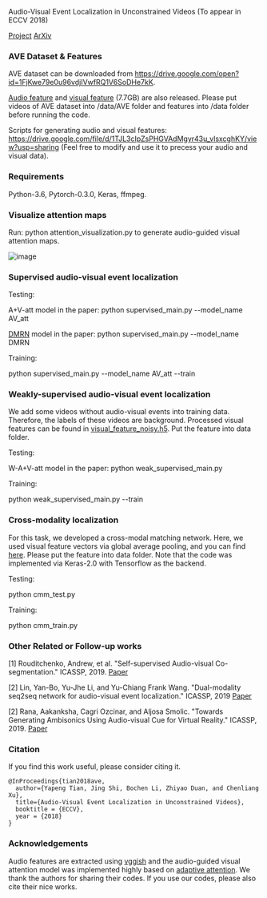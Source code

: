 Audio-Visual Event Localization in Unconstrained Videos (To appear in ECCV 2018) 

[Project](https://sites.google.com/view/audiovisualresearch) [ArXiv](https://arxiv.org/abs/1803.08842)

### AVE Dataset & Features

AVE dataset can be downloaded from https://drive.google.com/open?id=1FjKwe79e0u96vdjIVwfRQ1V6SoDHe7kK.

[Audio feature](https://drive.google.com/file/d/1F6p4BAOY-i0fDXUOhG7xHuw_fnO5exBS/view?usp=sharing) and [visual feature](https://drive.google.com/file/d/1hQwbhutA3fQturduRnHMyfRqdrRHgmC9/view?usp=sharing) (7.7GB) are also released. Please put videos of AVE dataset into /data/AVE folder and features into /data folder before running the code. 

Scripts for generating audio and visual features: https://drive.google.com/file/d/1TJL3cIpZsPHGVAdMgyr43u_vlsxcghKY/view?usp=sharing (Feel free to modify and use it to precess your audio and visual data).

### Requirements

Python-3.6, Pytorch-0.3.0, Keras, ffmpeg. 

### Visualize attention maps

Run: python attention_visualization.py to generate audio-guided visual attention maps. 

![image](https://github.com/YapengTian/AVE-ECCV18/blob/master/Figs/att_easy.jpg)

### Supervised audio-visual event localization

Testing: 

A+V-att model in the paper: python supervised_main.py --model_name AV_att

[DMRN](https://drive.google.com/file/d/1D6M6lnUkS4yby0Y4LODIYAQUR6N_GtaR/view?usp=sharing) model in the paper:    python supervised_main.py --model_name DMRN  

Training:

python supervised_main.py --model_name AV_att --train



### Weakly-supervised audio-visual event localization
We add some videos without audio-visual events into training data. Therefore, the labels of these videos are background. Processed visual features can be found in [visual_feature_noisy.h5](https://drive.google.com/file/d/1I3OtOHJ8G1-v5G2dHIGCfevHQPn-QyLh/view?usp=sharing). Put the feature into data folder.

Testing: 

W-A+V-att model in the paper: python weak_supervised_main.py

Training:

python weak_supervised_main.py --train

### Cross-modality localization
For this task, we developed a cross-modal matching network. Here, we used visual feature vectors via global average pooling, and you can find [here](https://drive.google.com/file/d/1l-c8Kpr5SZ37h-NpL7o9u8YXBNVlX_Si/view?usp=sharing). Please put the feature into data folder. Note that the code was implemented via Keras-2.0 with Tensorflow as the backend.

Testing: 

python cmm_test.py

Training:

python cmm_train.py

### Other Related or Follow-up works

[1] Rouditchenko, Andrew, et al. "Self-supervised Audio-visual Co-segmentation." ICASSP, 2019. [Paper](https://ieeexplore.ieee.org/abstract/document/8682467)

[2] Lin, Yan-Bo, Yu-Jhe Li, and Yu-Chiang Frank Wang. "Dual-modality seq2seq network for audio-visual event localization." ICASSP, 2019 [Paper](https://arxiv.org/abs/1902.07473)

[2] Rana, Aakanksha, Cagri Ozcinar, and Aljosa Smolic. "Towards Generating Ambisonics Using Audio-visual Cue for Virtual Reality." ICASSP, 2019. [Paper](https://www.researchgate.net/profile/Cagri_Ozcinar/publication/332790611_Towards_Generating_Ambisonics_Using_Audio-visual_Cue_for_Virtual_Reality/links/5ccb031da6fdcc4719835ad3/Towards-Generating-Ambisonics-Using-Audio-visual-Cue-for-Virtual-Reality.pdf)


### Citation

If you find this work useful, please consider citing it.

<pre><code>@InProceedings{tian2018ave,
  author={Yapeng Tian, Jing Shi, Bochen Li, Zhiyao Duan, and Chenliang Xu},
  title={Audio-Visual Event Localization in Unconstrained Videos},
  booktitle = {ECCV},
  year = {2018}
}
</code></pre>
 
 ### Acknowledgements
 
Audio features are extracted using [vggish](https://github.com/tensorflow/models/tree/master/research/audioset) and the audio-guided visual attention model was implemented highly based on [adaptive attention](https://github.com/jiasenlu/AdaptiveAttention). We thank the authors for sharing their codes. If you use our codes, please also cite their nice works.
 



